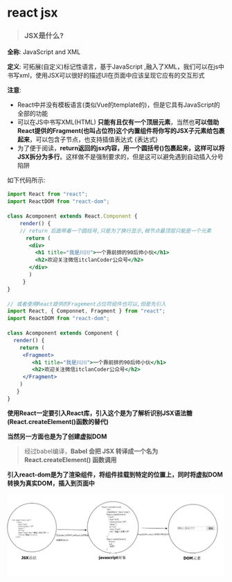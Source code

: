 # react jsx

> ### JSX是什么?

**全称**: JavaScript and XML

**定义**: 可拓展(自定义)标记性语言，基于JavaScript ,融入了XML，我们可以在js中书写xml，使用JSX可以很好的描述UI在页面中应该呈现它应有的交互形式

**注意**:

- React中并没有模板语言(类似Vue的template的)，但是它具有JavaScript的全部的功能
- 可以在JS中书写XML(HTML) **只能有且仅有一个顶层元素**，当然也**可以借助React提供的Fragment(也叫占位符)这个内置组件将你写的JSX子元素给包裹起来**，可以包含子节点，也支持插值表达式 {表达式}
- 为了便于阅读，**return返回的jsx内容，用一个圆括号()包裹起来，这样可以将JSX拆分为多行**。这样做不是强制要求的，但是这可以避免遇到自动插入分号陷阱

如下代码所示:

```jsx
import React from "react";
import ReactDOM from "react-dom";

class Acomponent extends React.Component {
    render() {
	// return 后面带着一个圆括号,只是为了换行显示,根节点最顶层只能是一个元素
      return (
       <div>
         <h1 title="我是川川">一个靠前排的90后帅小伙</h1>
         <h2>欢迎关注微信itclanCoder公众号</h2>
       </div>
       )
     }
}

// 或者使用React提供的Fragement占位符组件也可以,但是先引入
import React, { Componnet, Fragment } from "react";
import ReactDOM from "react-dom";

class Acomponent extends Component {
  render() {
    return (
     <Fragment>
        <h1 title="我是川川">一个靠前排的90后帅小伙</h1>
        <h2>欢迎关注微信itclanCoder公众号</h2>
     </Fragment>
    )
   }
}
```

**使用React一定要引入React库，引入这个是为了解析识别JSX语法糖(React.createElement()函数的替代)**

**当然另一方面也是为了创建虚拟DOM**

> 经过babel编译，**Babel 会把 JSX 转译成一个名为 React.createElement() 函数调用**

**引入react-dom是为了渲染组件，将组件挂载到特定的位置上，同时将虚拟DOM转换为真实DOM，插入到页面中**

![](../assets/imgs/img-018.webp)